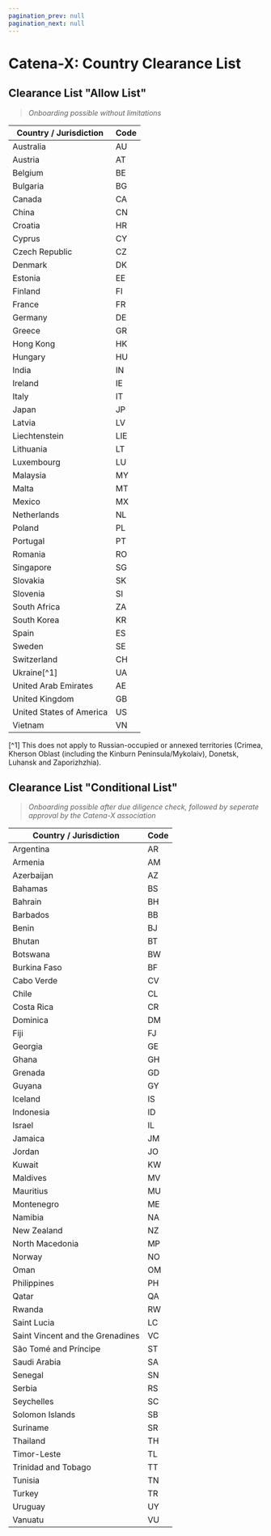 ```yaml
---
pagination_prev: null
pagination_next: null
---
```


# Catena-X: Country Clearance List

## Clearance List "Allow List"

> *Onboarding possible without limitations*

| Country / Jurisdiction | Code |
| --- | --- |
| Australia | AU |
| Austria | AT |
| Belgium | BE |
| Bulgaria | BG |
| Canada | CA |
| China | CN |
| Croatia | HR |
| Cyprus | CY |
| Czech Republic | CZ |
| Denmark | DK |
| Estonia | EE |
| Finland | FI |
| France | FR |
| Germany | DE |
| Greece | GR |
| Hong Kong | HK |
| Hungary | HU |
| India | IN |
| Ireland | IE |
| Italy | IT |
| Japan | JP |
| Latvia | LV |
| Liechtenstein | LIE |
| Lithuania | LT |
| Luxembourg | LU |
| Malaysia | MY |
| Malta | MT |
| Mexico | MX |
| Netherlands | NL |
| Poland | PL |
| Portugal | PT |
| Romania | RO |
| Singapore | SG |
| Slovakia | SK |
| Slovenia | SI |
| South Africa | ZA |
| South Korea | KR |
| Spain | ES |
| Sweden | SE |
| Switzerland | CH |
| Ukraine[^1] | UA |
| United Arab Emirates | AE |
| United Kingdom | GB |
| United States of America | US |
| Vietnam | VN |

[^1] This does not apply to Russian-occupied or annexed territories (Crimea, Kherson Oblast (including the Kinburn Peninsula/Mykolaiv), Donetsk, Luhansk and Zaporizhzhia).

## Clearance List "Conditional List"

> *Onboarding possible after due diligence check, followed by seperate approval by the Catena-X association*

| Country / Jurisdiction | Code |
| --- | --- |
| Argentina | AR |
| Armenia | AM |
| Azerbaijan | AZ |
| Bahamas | BS |
| Bahrain | BH |
| Barbados | BB |
| Benin | BJ |
| Bhutan | BT |
| Botswana | BW |
| Burkina Faso | BF |
| Cabo Verde | CV |
| Chile | CL |
| Costa Rica | CR |
| Dominica | DM |
| Fiji | FJ |
| Georgia | GE |
| Ghana | GH |
| Grenada | GD |
| Guyana | GY |
| Iceland | IS |
| Indonesia | ID |
| Israel | IL |
| Jamaica | JM |
| Jordan | JO |
| Kuwait | KW |
| Maldives | MV |
| Mauritius | MU |
| Montenegro | ME |
| Namibia | NA |
| New Zealand | NZ |
| North Macedonia | MP |
| Norway | NO |
| Oman | OM |
| Philippines | PH |
| Qatar | QA |
| Rwanda | RW |
| Saint Lucia | LC |
| Saint Vincent and the Grenadines | VC |
| São Tomé and Príncipe | ST |
| Saudi Arabia | SA |
| Senegal | SN |
| Serbia | RS |
| Seychelles | SC |
| Solomon Islands | SB |
| Suriname | SR |
| Thailand | TH |
| Timor-Leste | TL |
| Trinidad and Tobago | TT |
| Tunisia | TN |
| Turkey | TR |
| Uruguay | UY |
| Vanuatu | VU |
